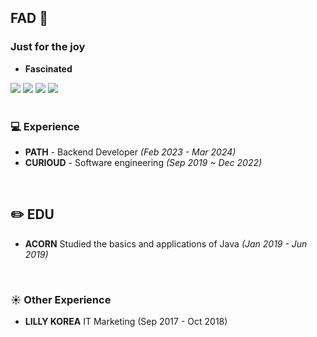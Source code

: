
## FAD 👋


### Just for the joy
 - **Fascinated**
<div align=left>
    <img src="https://img.shields.io/badge/Java-007396.svg?&style=for-the-badge&logo=OpenJDK&logoColor=white">
    <img src="https://img.shields.io/badge/Kotlin-7F52FF?style=for-the-badge&logo=Kotlin&logoColor=white">
    <img src="https://img.shields.io/badge/AWS-232F3E?style=for-the-badge&logo=amazonwebservices&logoColor=white">
    <img src="https://img.shields.io/badge/OpenAI-412991?style=for-the-badge&logo=OpenAI&logoColor=white">
 </div>


<br/>

### 💻 Experience
 - **PATH** - Backend Developer *(Feb 2023 - Mar 2024)*
 - **CURIOUD** - Software engineering *(Sep 2019 ~ Dec 2022)*

<br/>

## ✏️ EDU
 - **ACORN** Studied the basics and applications of Java *(Jan 2019 - Jun 2019)*

<br/>

### ☀️ Other Experience
 - **LILLY KOREA** IT Marketing (Sep 2017 - Oct 2018)
